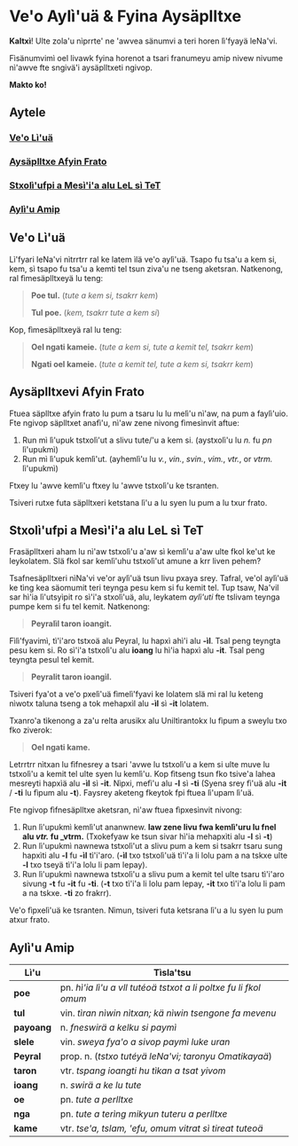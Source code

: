 # Ve'o Aylì'uä & Fyina Aysäplltxe

**Kaltxì**! Ulte zola'u nìprrte' ne 'awvea sänumvi a teri horen lì'fyayä leNa'vi.

Fìsänumvimì oel livawk fyina horenot a tsari franumeyu amip nivew nivume nì'awve fte sngivä'i aysäplltxeti ngivop.

**Makto ko!**

## Aytele

### [Ve'o Lì'uä](#1)

### [Aysäplltxe Afyin Frato](#2)

### [Stxolì'ufpi a Mesì'i'a alu LeL sì TeT](#3)

### [Aylì'u Amip](#v)

<span id="1">
</span>

## Ve'o Lì'uä

Lì'fyari leNa'vi nìtrrtrr ral ke latem ìlä ve'o aylì'uä. Tsapo fu tsa'u a kem si, kem, sì tsapo fu tsa'u a kemti tel tsun ziva'u ne tseng aketsran. Natkenong, ral fìmesäplltxeyä lu teng:

> **Poe tul.** (_tute a kem si, tsakrr kem_)
>
> **Tul poe.** (_kem, tsakrr tute a kem si_)

Kop, fìmesäplltxeyä ral lu teng:

> **Oel ngati kameie.** (_tute a kem si, tute a kemit tel, tsakrr kem_)
>
> **Ngati oel kameie.** (_tute a kemit tel, tute a kem si, tsakrr kem_)

<span id="2">
</span>

## Aysäplltxevi Afyin Frato

Ftuea säplltxe afyin frato lu pum a tsaru lu lu melì'u nì'aw, na pum a faylì'uio. Fte ngivop säplltxet anafì'u, nì'aw zene nivong fìmesìnvit aftue:

1.  Run mì lì'upuk tstxolì'ut a slivu tute/'u a kem si. (aystxolì'u lu _n._ fu _pn_ lì'upukmì)
2.  Run mì lì'upuk kemlì'ut. (ayhemlì'u lu _v._, _vin._, _svin._, _vim._, _vtr._, or _vtrm._ lì'upukmì)

Ftxey lu 'awve kemlì'u ftxey lu 'awve tstxolì'u ke tsranten.

Tsiveri rutxe futa säplltxeri ketstana lì'u a lu syen lu pum a lu txur frato.

<span id="3">
</span>

## Stxolì'ufpi a Mesì'i'a alu LeL sì TeT

Frasäplltxeri aham lu nì'aw tstxolì'u a'aw sì kemlì'u a'aw ulte fkol ke'ut ke leykolatem. Slä fkol sar kemlì'uhu tstxolì'ut amune a krr liven pehem?

Tsafnesäplltxeri nìNa'vi ve'or aylì'uä tsun livu pxaya srey. Tafral, ve'ol aylì'uä ke tìng kea säomumit teri teynga pesu kem si fu kemit tel. Tup tsaw, Na'vil sar hì'ia lì'utsyìpit ro sì'i'a stxolì'uä, alu, leykatem _aylì'uti_ fte tslivam teynga pumpe kem si fu tel kemit. Natkenong:

> **Peyralìl taron ioangit.**

Fìlì'fyavimì, tì'i'aro tstxoä alu Peyral, lu hapxì ahì'i alu **-ìl**. Tsal peng teyngta pesu kem si. Ro sì'i'a tstxolì'u alu **ioang** lu hì'ia hapxì alu **-it**. Tsal peng teyngta pesul tel kemit.

> **Peyralit taron ioangìl.**

Tsiveri fya'ot a ve'o pxelì'uä fìmelì'fyavi ke lolatem slä mi ral lu keteng nìwotx taluna tseng a tok mehapxìl alu **-ìl** sì **-it** lolatem.

Txanro'a tìkenong a za'u relta arusikx alu Uniltìrantokx lu fìpum a sweylu txo fko ziverok:

>   **Oel ngati kame.**

Letrrtrr nìtxan lu fìfnesrey a tsari 'avwe lu tstxolì'u a kem si ulte muve lu tstxolì'u a kemit tel ulte syen lu kemlì'u. Kop fìtseng tsun fko tsive'a lahea mesreyti hapxìä alu **-ìl** sì **-it**. Nìpxi, mefì'u alu **-l** sì **-ti** (Syena srey fì'uä alu **-it** / **-ti** lu fìpum alu **-t**). Faysrey aketeng fkeytok fpi ftuea lì'upam lì'uä.

Fte ngivop fìfnesäplltxe aketsran, nì'aw ftuea fìpxesìnvit nivong:

1.  Run lì'upukmì kemlì'ut ananwnew. **law zene livu fwa kemlì'uru lu fnel alu _vtr._ fu \_vtrm.** (Txokefyaw ke tsun sivar hì'ia mehapxìti alu **-l** sì **-t**)
2.  Run lì'upukmì nawnewa tstxolì'ut a slivu pum a kem si tsakrr tsaru sung hapxìti alu **-l** fu **-ìl** tì'i'aro. (**-ìl** txo tstxolì'uä tì'i'a li lolu pam a na tskxe ulte **-l** txo tseyä tì'i'a lolu li pam lepay).
3.  Run lì'upukmì nawnewa tstxolì'u a slivu pum a kemit tel ulte tsaru tì'i'aro sivung **-t** fu **-it** fu **-ti**. (**-t** txo tì'i'a li lolu pam lepay, **-it** txo tì'i'a lolu li pam a na tskxe. **-ti** zo frakrr).

Ve'o fìpxelì'uä ke tsranten. Nìmun, tsiveri futa ketsrana lì'u a lu syen lu pum atxur frato.

<span id="v">
</span>

## Aylì'u Amip

| Lì'u        | Tìsla'tsu                                                        |
| ----------- | ---------------------------------------------------------------- |
| **poe**     | pn. _hì'ia lì'u a vll tutéoä tstxot a li poltxe fu li fkol omum_ |
| **tul**     | vin. _tìran nìwin nìtxan; kä nìwin tsengone fa mevenu_           |
| **payoang** | n. _fneswirä a kelku si paymì_                                   |
| **slele**   | vin. _sweya fya'o a sivop paymì luke uran_                       |
| **Peyral**  | prop. n. (_tstxo tutéyä leNa'vi; taronyu Omatikayaä_)            |
| **taron**   | vtr. _tspang ioangti hu tìkan a tsat yivom_                      |
| **ioang**   | n. _swirä a ke lu tute_                                          |
| **oe**      | pn. _tute a perlltxe_                                            |
| **nga**     | pn. _tute a terìng mikyun tuteru a perlltxe_                     |
| **kame**    | vtr. _tse'a, tslam, 'efu, omum vitrat sì tireat tuteoä_          |

